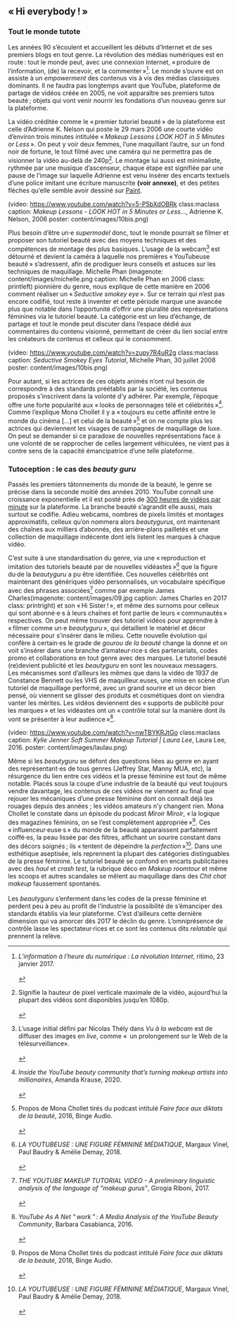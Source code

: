 
## «&#8239;Hi everybody&thinsp;!&#8239;»

### Tout le monde tutote
Les années 90 s’écoulent et accueillent les débuts d’Internet et de ses premiers blogs en tout genre. La révolution des médias numériques est en route&#8239;: tout le monde peut, avec une connexion Internet, «&#8239;produire de l’information, (de) la recevoir, et la commenter&#8239;»[^com]. Le monde s’ouvre est on assiste à un _empowerment_ des contenus vis à vis des médias classiques dominants. Il ne faudra pas longtemps avant que YouTube, plateforme de partage de vidéos créée en 2005, ne voit apparaître ses premiers tutos beauté&#8239;; objets qui vont venir nourrir les fondations d’un nouveau genre sur la plateforme.

La vidéo créditée comme le «&#8239;premier tutoriel beauté&#8239;» de la plateforme est celle d’Adrienne K. Nelson qui poste le 29 mars 2006 une courte vidéo d’environ trois minutes intitulée «&#8239;_Makeup Lessons LOOK HOT in 5 Minutes or Less_&#8239;». On peut y voir deux femmes, l’une maquillant l’autre, sur un fond noir de fortune, le tout filmé avec une caméra qui ne permettra pas de visionner la vidéo au-delà de 240p[^pixel]. Le montage lui aussi est minimaliste, rythmée par une musique d’ascenseur, chaque étape est signifiée par une pause de l’image sur laquelle Adrienne est venu insérer des encarts textuels d’une police imitant une écriture manuscrite **(voir annexe)**, et des petites flèches qu’elle semble avoir dessiné sur [Paint](https://jspaint.app/).

(video: https://www.youtube.com/watch?v=5-P5bXdOBRk class:maclass caption: _Makeup Lessons - LOOK HOT in 5 Minutes or Less…_, Adrienne K. Nelson, 2006 poster: content/images/10bis.png)

Plus besoin d’être un·e *supermodel* donc, tout le monde pourrait se filmer et proposer son tutoriel beauté avec des moyens techniques et des compétences de montage des plus basiques.  L’usage de la webcam[^webcam] est détourné et devient la caméra à laquelle nos premières «&#8239;YouTubeuse beauté&#8239;» s’adressent, afin de prodiguer leurs conseils et astuces sur les techniques de maquillage. Michelle Phan (imagenote: content/images/michelle.png caption: Michelle Phan en 2006 class: printleft) pionnière du genre, nous explique de cette manière en 2006 comment réaliser un «&#8239;_Seductive smokey eye_&#8239;». Sur ce terrain qui n’est pas encore codifié, tout reste à inventer et cette période marque une avancée plus que notable dans l’opportunité d’offrir une pluralité des représentations féminines via le tutoriel beauté. La catégorie est un lieu d’échange, de partage et tout le monde peut discuter dans l’espace dédié aux commentaires du contenu visionné, permettant de créer du lien social entre les créateurs de contenus et celleux qui le consomment.

(video: https://www.youtube.com/watch?v=zupy7R4uR2g class:maclass caption: _Seductive Smokey Eyes Tutorial_, Michelle Phan, 30 juillet 2008 poster: content/images/10bis.png)

Pour autant, si les actrices de ces objets animés n’ont nul besoin de correspondre à des standards préétablis par la société, les contenus proposés s’inscrivent dans la volonté d’y adhérer. Par exemple, l’époque offre  une forte popularité aux «&#8239;looks de personnages télé et célébrités&#8239;»[^celeb]. Comme l’explique Mona Chollet il y a «&#8239;toujours eu cette affinité entre le monde du cinéma […] et celui de la beauté&#8239;»[^monaa] et on ne compte plus les actrices qui deviennent les visages de campagnes de maquillage de luxe. On peut se demander si ce paradoxe de nouvelles représentations face à une volonté de se rapprocher de celles largement véhiculées, ne vient pas à contre sens de la capacité émancipatrice d’une telle plateforme.

[^com]: _L’information à l’heure du numérique : La révolution Internet_, ritimo, 23 janvier 2017.<br><br>
[^pixel]: Signifie la hauteur de pixel verticale maximale de la vidéo, aujourd’hui la plupart des vidéos sont disponibles jusqu’en 1080p.<br><br>
[^webcam]: L’usage initial défini par Nicolas Thély dans _Vu à la webcam_ est de diffuser des images en _live_, comme «&#8239; un prolongement sur le Web de la télésurveillance».<br><br>
[^celeb]: _Inside the YouTube beauty community that’s turning makeup artists into millionaires_, Amanda Krause, 2020. <br><br>
[^monaa]: Propos de Mona Chollet tirés du podcast intitulé _Faire face aux diktats de la beauté_, 2018, Binge Audio. <br><br> 

###  Tutoception : le cas des _beauty guru_
Passés les premiers tâtonnements du monde de la beauté, le genre se précise dans la seconde moitié des années 2010. YouTube connaît une croissance exponentielle et il est posté près de [300 heures de vidéos par minute](https://memoire.alicericci.eu/chronologie/) sur la plateforme. La branche beauté s’agrandit elle aussi, mais surtout se codifie. Adieu webcams, nombres de pixels limités et
montages approximatifs, celleux qu’on nommera alors *beautygurus*, ont maintenant des chaînes aux milliers d’abonnés, des arrière-plans pailletés et une collection de maquillage indécente dont iels listent les marques à chaque vidéo.

C’est suite à une standardisation du genre, via une «&#8239;reproduction et imitation des tutoriels beauté par de nouvelles vidéastes&#8239;»[^repro] que la figure du·de la *beautyguru* a pu être identifiée. Ces nouvelles célébrités ont maintenant des génériques vidéo personnalisés, un vocabulaire spécifique avec des phrases associées[^langage] comme par exemple James Charles(imagenote: content/images/09.jpg caption: James Charles en 2017 class: printright) et son «&#8239;Hi Sister&thinsp;!&#8239;», et même des surnoms pour celleux qui sont abonné·e·s à leurs chaînes et font partie de leurs «&#8239;communautés&#8239;» respectives. On peut même trouver des tutoriel vidéos pour apprendre à «&#8239;filmer comme un·e _beautyguru_&#8239;», qui détaillent le matériel et décor nécessaire pour s’insérer dans le milieu. Cette nouvelle évolution qui confère à certain·es le grade de _gourou de la beauté_ change la donne et on voit s’insérer dans une branche d’amateur·rice·s des partenariats, codes promo et collaborations en tout genre avec des marques. Le tutoriel beauté (re)devient publicité et les *beautyguru* en sont les nouveaux messagers. Les mécanismes sont d’ailleurs les mêmes que dans la vidéo de 1937 de Constance Bennett ou les VHS de maquilleur.euses, une mise en scène d’un tutoriel de maquillage performé, avec un grand sourire et un décor bien pensé, où viennent se glisser des produits et cosmétiques dont on viendra vanter les mérites. Les vidéos deviennent des «&#8239;supports de publicité pour les marques&#8239;» et les vidéastes ont un «&#8239;contrôle total sur la manière dont ils vont se présenter à leur audience&#8239;»[^control].

(video: https://www.youtube.com/watch?v=nwTBYKRJtGo  class:maclass caption: _Kylie Jenner Soft Summer Makeup Tutorial | Laura Lee_, Laura Lee, 2016. poster: content/images/laulau.png)

Même si les _beautyguru_ se défont des questions liées au genre en ayant des représentant⋅es de tous genres (Jeffrey Star, Manny MUA, etc), la résurgence du lien entre ces vidéos et la presse féminine est tout de même notable. Placés sous la coupe d’une industrie de la beauté qui veut toujours vendre davantage, les contenus de ces vidéos ne viennent au final que rejouer les mécaniques d’une presse féminine dont on connaît déjà les rouages depuis des années ; les vidéos amateurs n’y changent rien. Mona Chollet le constate dans un épisode du podcast *Miroir Miroir*, «&#8239;la logique des magazines féminins, on se l’est complètement appropriée&#8239;»[^pod]. Ces «&#8239;influenceur·euse·s&#8239;» du monde de la beauté apparaissent parfaitement coiffé·es, la peau lissée par des filtres, affichant un sourire constant dans des décors soignés&#8239;; ils «&#8239;tentent de dépeindre la *perfection*&#8239;»[^perfect]. Dans une esthétique aseptisée, iels reprennent la plupart des catégories distinguables de la presse féminine. Le tutoriel beauté se confond en encarts publicitaires avec des _haul_ et _crash test_, la rubrique déco en _Makeup roomtour_ et même les scoops et autres scandales se mêlent au maquillage dans des _Chit chat makeup_ faussement spontanés.
<br><br>
Les *beautyguru* s’enferment dans les codes de la presse féminine et perdent peu à peu au profit de l’industrie la possibilité de s’émanciper des standards établis via leur plateforme. C’est d’ailleurs cette dernière dimension qui va amorcer dés 2017 le déclin du genre. L’omniprésence de contrôle lasse les spectateur·rices et ce sont les contenus dits *relatable* qui prennent la relève.

[^repro]: _LA YOUTUBEUSE : UNE FIGURE FÉMININE MÉDIATIQUE_, Margaux Vinel, Paul Baudry & Amélie Demay, 2018.  <br><br>
[^langage]: _THE YOUTUBE MAKEUP TUTORIAL VIDEO - A preliminary linguistic analysis of the language of “makeup gurus”_, Girogia Riboni, 2017. <br><br>
[^control]: _YouTube As A Net "&#8239;work&#8239;"&#8239;: A Media Analysis of the YouTube Beauty Community_, Barbara Casabianca, 2016. <br><br>
[^pod]: Propos de Mona Chollet tirés du podcast intitulé _Faire face aux diktats de la beauté_, 2018, Binge Audio. <br><br>
[^perfect]: _LA YOUTUBEUSE : UNE FIGURE FÉMININE MÉDIATIQUE_, Margaux Vinel, Paul Baudry & Amélie Demay, 2018.<br><br>
<!-- 
<br class="breakpage"> -->